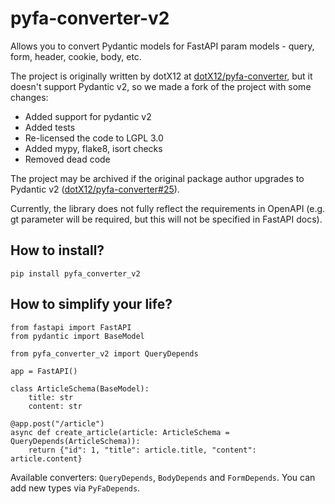 # pyfa-converter-v2

Allows you to convert Pydantic models for FastAPI param models - query, form, header, cookie, body, etc.

The project is originally written by dotX12 at [dotX12/pyfa-converter](https://github.com/dotX12/pyfa-converter),
but it doesn't support Pydantic v2, so we made a fork of the project with some changes:

- Added support for pydantic v2
- Added tests
- Re-licensed the code to LGPL 3.0
- Added mypy, flake8, isort checks
- Removed dead code

The project may be archived if the original package author upgrades to Pydantic v2
([dotX12/pyfa-converter#25](https://github.com/dotX12/pyfa-converter/issues/25)).

Currently, the library does not fully reflect the requirements in OpenAPI (e.g. gt parameter will be required, but this will not be specified in FastAPI docs).

## How to install?

`pip install pyfa_converter_v2`

## How to simplify your life?

```python3
from fastapi import FastAPI
from pydantic import BaseModel

from pyfa_converter_v2 import QueryDepends

app = FastAPI()

class ArticleSchema(BaseModel):
    title: str
    content: str

@app.post("/article")
async def create_article(article: ArticleSchema = QueryDepends(ArticleSchema)):
    return {"id": 1, "title": article.title, "content": article.content}
```

Available converters: `QueryDepends`, `BodyDepends` and `FormDepends`. You can add new types via `PyFaDepends`.
